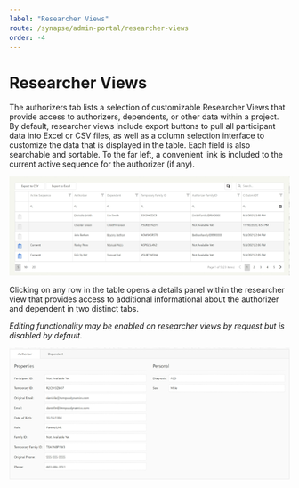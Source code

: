 ```yaml
---
label: "Researcher Views"
route: /synapse/admin-portal/researcher-views
order: -4
---
```

# Researcher Views

The authorizers tab lists a selection of customizable Researcher Views that provide access to authorizers, dependents, or other data within a project. By default, researcher views include export buttons to pull all participant data into Excel or CSV files, as well as a column selection interface to customize the data that is displayed in the table. Each field is also searchable and sortable. To the far left, a convenient link is included to the current active sequence for the authorizer (if any).

![Figure 1: The default researcher view.](../images/researcherview1.png)

Clicking on any row in the table opens a details panel within the researcher view that provides access to additional informational about the authorizer and dependent in two distinct tabs.

*Editing functionality may be enabled on researcher views by request but is disabled by default.*

![Figure 2: The researcher view details panel.](../images/researcherview2.png)